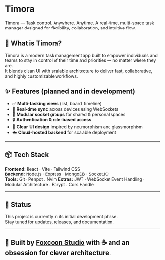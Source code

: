# Timora
Timora — Task control. Anywhere. Anytime.
A real-time, multi-space task manager designed for flexibility, collaboration, and intuitive flow.

## 🧠 What is Timora?

Timora is a modern task management app built to empower individuals and teams to stay in control of their time and priorities — no matter where they are.  
It blends clean UI with scalable architecture to deliver fast, collaborative, and highly customizable workflows.

## ✨ Features (planned and in development)

- ✅ **Multi-tasking views** (list, board, timeline)
- 🔄 **Real-time sync** across devices using WebSockets
- 🧩 **Modular socket groups** for shared & personal spaces
- 🔒 **Authentication & role-based access**
- 🎨 **Clean UI design** inspired by neumorphism and glassmorphism
- ☁️ **Cloud-hosted backend** for scalable deployment

---

## 📦 Tech Stack

**Frontend:** React · Vite · Tailwind CSS  
**Backend:** Node.js · Express · MongoDB · Socket.IO  
**Tools:** Git · Penpot . Nvim
**Extras:** JWT · WebSocket Event Handling · Modular Architecture . Bcrypt . Cors Handle

---

## 🚧 Status

This project is currently in its initial development phase.  
Stay tuned for updates, releases, and documentation.

---

## 🦊 Built by [Foxcoon Studio](https://foxcoon.studio) with ☕ and an obsession for clever architecture.

